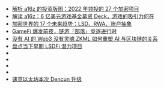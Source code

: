 - [解析 a16z 的投资版图：2022 年领投的 27 个加密项目](https://www.theblockbeats.info/news/31926?search=1)
- [解读 a16z：6 亿美元游戏基金募资 Deck，游戏的吸引力何在](https://www.theblockbeats.info/news/37133?search=1)
- [加密世界的 17 个未来趋势：LSD、RWA、账户抽象](https://foresightnews.pro/article/detail/34500)
- [GameFi 爆发前夜，链游「部落」竞逐进行时](https://www.theblockbeats.info/news/42477)
- [没有 AI 的 Web3 没有灵魂 ZKML 如何重塑 AI 与区块链的关系](https://web3caff.com/zh/archives/63172)
- [盘点当下早期 LSDFi 潜力项目](https://foresightnews.pro/article/detail/35028)
- []()
- []()
- []()
- []()
- [速览以太坊本次 Dencun 升级](https://foresightnews.pro/article/detail/35032)
